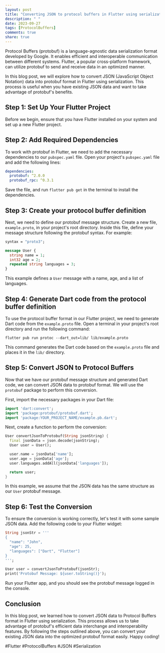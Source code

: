 ```yaml
---
layout: post
title: "Converting JSON to protocol buffers in Flutter using serialization"
description: " "
date: 2023-09-27
tags: [ProtocolBuffers]
comments: true
share: true
---
```


Protocol Buffers (protobuf) is a language-agnostic data serialization format developed by Google. It enables efficient and interoperable communication between different systems. Flutter, a popular cross-platform framework, can utilize protobuf to send and receive data in an optimized manner.

In this blog post, we will explore how to convert JSON (JavaScript Object Notation) data into protobuf format in Flutter using serialization. This process is useful when you have existing JSON data and want to take advantage of protobuf's benefits.

## Step 1: Set Up Your Flutter Project

Before we begin, ensure that you have Flutter installed on your system and set up a new Flutter project.

## Step 2: Add Required Dependencies

To work with protobuf in Flutter, we need to add the necessary dependencies to our `pubspec.yaml` file. Open your project's `pubspec.yaml` file and add the following lines:

```yaml
dependencies:
  protobuf: ^2.0.0
  protobuf_rpc: ^0.3.1
```

Save the file, and run `flutter pub get` in the terminal to install the dependencies.

## Step 3: Create your protocol buffer definition

Next, we need to define our protobuf message structure. Create a new file, `example.proto`, in your project's root directory. Inside this file, define your message structure following the protobuf syntax. For example:

```protobuf
syntax = "proto3";

message User {
  string name = 1;
  int32 age = 2;
  repeated string languages = 3;
}
```

This example defines a `User` message with a name, age, and a list of languages.

## Step 4: Generate Dart code from the protocol buffer definition

To use the protocol buffer format in our Flutter project, we need to generate Dart code from the `example.proto` file. Open a terminal in your project's root directory and run the following command:

```shell
flutter pub run protoc --dart_out=lib/ lib/example.proto
```

This command generates the Dart code based on the `example.proto` file and places it in the `lib/` directory.

## Step 5: Convert JSON to Protocol Buffers

Now that we have our protobuf message structure and generated Dart code, we can convert JSON data to protobuf format. We will use the `protobuf` package to perform this conversion.

First, import the necessary packages in your Dart file:

```dart
import 'dart:convert';
import 'package:protobuf/protobuf.dart';
import 'package:YOUR_PROJECT_NAME/example.pb.dart';
```

Next, create a function to perform the conversion:

```dart
User convertJsonToProtobuf(String jsonString) {
  final jsonData = json.decode(jsonString);
  User user = User();

  user.name = jsonData['name'];
  user.age = jsonData['age'];
  user.languages.addAll(jsonData['languages']);

  return user;
}
```

In this example, we assume that the JSON data has the same structure as our `User` protobuf message.

## Step 6: Test the Conversion

To ensure the conversion is working correctly, let's test it with some sample JSON data. Add the following code to your Flutter widget:

```dart
String jsonStr = '''
{
  "name": "John",
  "age": 25,
  "languages": ["Dart", "Flutter"]
}
''';

User user = convertJsonToProtobuf(jsonStr);
print('Protobuf Message: ${user.toString()}');
```

Run your Flutter app, and you should see the protobuf message logged in the console.

## Conclusion

In this blog post, we learned how to convert JSON data to Protocol Buffers format in Flutter using serialization. This process allows us to take advantage of protobuf's efficient data interchange and interoperability features. By following the steps outlined above, you can convert your existing JSON data into the optimized protobuf format easily. Happy coding!

#Flutter #ProtocolBuffers #JSON #Serialization